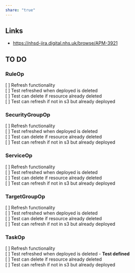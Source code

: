 ```yaml
---  
share: "true"  
---  
```

  
  
## Links  
- https://nhsd-jira.digital.nhs.uk/browse/APM-3921  
## TO DO  
### RuleOp  
[ ] Refresh functionality   
[ ] Test refreshed when deployed is deleted  
[ ] Test can delete if resource already deleted  
[ ] Test can refresh if not in s3 but already deployed  
### SecurityGroupOp   
[ ] Refresh functionality   
[ ] Test refreshed when deployed is deleted  
[ ] Test can delete if resource already deleted  
[ ] Test can refresh if not in s3 but already deployed  
### ServiceOp  
[ ] Refresh functionality   
[ ] Test refreshed when deployed is deleted  
[ ] Test can delete if resource already deleted  
[ ] Test can refresh if not in s3 but already deployed  
### TargetGroupOp  
[ ] Refresh functionality   
[ ] Test refreshed when deployed is deleted  
[ ] Test can delete if resource already deleted  
[ ] Test can refresh if not in s3 but already deployed  
### TaskOp  
[ ] Refresh functionality   
[ ] Test refreshed when deployed is deleted - **Test defined**  
[ ] Test can delete if resource already deleted  
[ ] Test can refresh if not in s3 but already deployed
